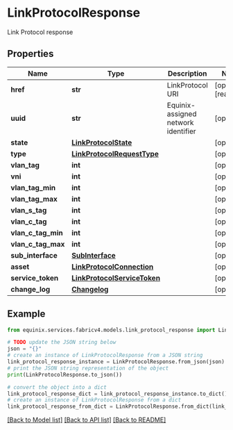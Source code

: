 # LinkProtocolResponse

Link Protocol response

## Properties

Name | Type | Description | Notes
------------ | ------------- | ------------- | -------------
**href** | **str** | LinkProtocol URI | [optional] [readonly] 
**uuid** | **str** | Equinix-assigned network identifier | [optional] 
**state** | [**LinkProtocolState**](LinkProtocolState.md) |  | [optional] 
**type** | [**LinkProtocolRequestType**](LinkProtocolRequestType.md) |  | [optional] 
**vlan_tag** | **int** |  | [optional] 
**vni** | **int** |  | [optional] 
**vlan_tag_min** | **int** |  | [optional] 
**vlan_tag_max** | **int** |  | [optional] 
**vlan_s_tag** | **int** |  | [optional] 
**vlan_c_tag** | **int** |  | [optional] 
**vlan_c_tag_min** | **int** |  | [optional] 
**vlan_c_tag_max** | **int** |  | [optional] 
**sub_interface** | [**SubInterface**](SubInterface.md) |  | [optional] 
**asset** | [**LinkProtocolConnection**](LinkProtocolConnection.md) |  | [optional] 
**service_token** | [**LinkProtocolServiceToken**](LinkProtocolServiceToken.md) |  | [optional] 
**change_log** | [**Changelog**](Changelog.md) |  | [optional] 

## Example

```python
from equinix.services.fabricv4.models.link_protocol_response import LinkProtocolResponse

# TODO update the JSON string below
json = "{}"
# create an instance of LinkProtocolResponse from a JSON string
link_protocol_response_instance = LinkProtocolResponse.from_json(json)
# print the JSON string representation of the object
print(LinkProtocolResponse.to_json())

# convert the object into a dict
link_protocol_response_dict = link_protocol_response_instance.to_dict()
# create an instance of LinkProtocolResponse from a dict
link_protocol_response_from_dict = LinkProtocolResponse.from_dict(link_protocol_response_dict)
```
[[Back to Model list]](../README.md#documentation-for-models) [[Back to API list]](../README.md#documentation-for-api-endpoints) [[Back to README]](../README.md)


